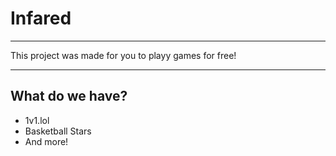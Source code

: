 <h1>Infared</h1>
<hr>
<p>This project was made for you to playy games for free!</p>
<hr>
<h2>What do we have?</h2>
<ul>
  <li>1v1.lol</li>
  <li>Basketball Stars</li>
  <li>And more!</li>
</ul>
